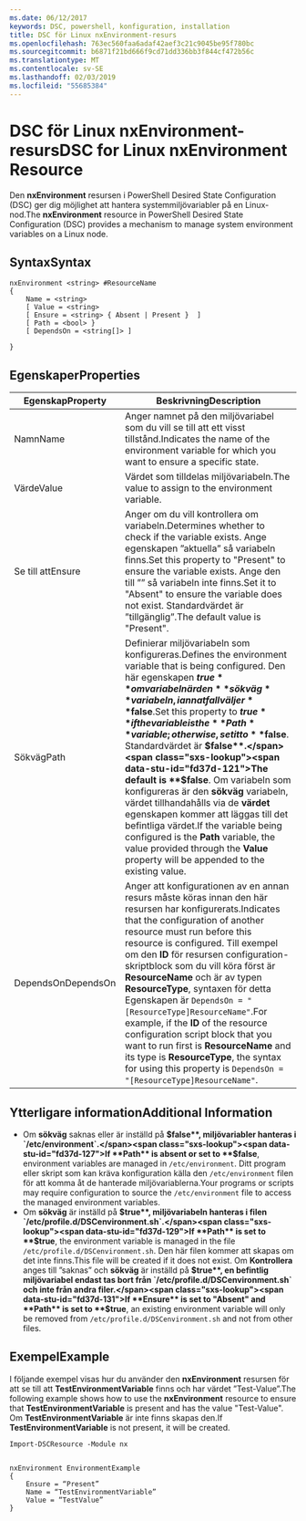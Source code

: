 ```yaml
---
ms.date: 06/12/2017
keywords: DSC, powershell, konfiguration, installation
title: DSC för Linux nxEnvironment-resurs
ms.openlocfilehash: 763ec560faa6adaf42aef3c21c9045be95f780bc
ms.sourcegitcommit: b6871f21bd666f9cd71dd336bb3f844cf472b56c
ms.translationtype: MT
ms.contentlocale: sv-SE
ms.lasthandoff: 02/03/2019
ms.locfileid: "55685384"
---
```

# <a name="dsc-for-linux-nxenvironment-resource"></a><span data-ttu-id="fd37d-103">DSC för Linux nxEnvironment-resurs</span><span class="sxs-lookup"><span data-stu-id="fd37d-103">DSC for Linux nxEnvironment Resource</span></span>

<span data-ttu-id="fd37d-104">Den **nxEnvironment** resursen i PowerShell Desired State Configuration (DSC) ger dig möjlighet att hantera systemmiljövariabler på en Linux-nod.</span><span class="sxs-lookup"><span data-stu-id="fd37d-104">The **nxEnvironment** resource in PowerShell Desired State Configuration (DSC) provides a mechanism to manage system environment variables on a Linux node.</span></span>

## <a name="syntax"></a><span data-ttu-id="fd37d-105">Syntax</span><span class="sxs-lookup"><span data-stu-id="fd37d-105">Syntax</span></span>

```
nxEnvironment <string> #ResourceName
{
    Name = <string>
    [ Value = <string>
    [ Ensure = <string> { Absent | Present }  ]
    [ Path = <bool> }
    [ DependsOn = <string[]> ]

}
```

## <a name="properties"></a><span data-ttu-id="fd37d-106">Egenskaper</span><span class="sxs-lookup"><span data-stu-id="fd37d-106">Properties</span></span>

|  <span data-ttu-id="fd37d-107">Egenskap</span><span class="sxs-lookup"><span data-stu-id="fd37d-107">Property</span></span> |  <span data-ttu-id="fd37d-108">Beskrivning</span><span class="sxs-lookup"><span data-stu-id="fd37d-108">Description</span></span> |
|---|---|
| <span data-ttu-id="fd37d-109">Namn</span><span class="sxs-lookup"><span data-stu-id="fd37d-109">Name</span></span>| <span data-ttu-id="fd37d-110">Anger namnet på den miljövariabel som du vill se till att ett visst tillstånd.</span><span class="sxs-lookup"><span data-stu-id="fd37d-110">Indicates the name of the environment variable for which you want to ensure a specific state.</span></span>|
| <span data-ttu-id="fd37d-111">Värde</span><span class="sxs-lookup"><span data-stu-id="fd37d-111">Value</span></span>| <span data-ttu-id="fd37d-112">Värdet som tilldelas miljövariabeln.</span><span class="sxs-lookup"><span data-stu-id="fd37d-112">The value to assign to the environment variable.</span></span>|
| <span data-ttu-id="fd37d-113">Se till att</span><span class="sxs-lookup"><span data-stu-id="fd37d-113">Ensure</span></span>| <span data-ttu-id="fd37d-114">Anger om du vill kontrollera om variabeln.</span><span class="sxs-lookup"><span data-stu-id="fd37d-114">Determines whether to check if the variable exists.</span></span> <span data-ttu-id="fd37d-115">Ange egenskapen ”aktuella” så variabeln finns.</span><span class="sxs-lookup"><span data-stu-id="fd37d-115">Set this property to "Present" to ensure the variable exists.</span></span> <span data-ttu-id="fd37d-116">Ange den till ”” så variabeln inte finns.</span><span class="sxs-lookup"><span data-stu-id="fd37d-116">Set it to "Absent" to ensure the variable does not exist.</span></span> <span data-ttu-id="fd37d-117">Standardvärdet är ”tillgänglig”.</span><span class="sxs-lookup"><span data-stu-id="fd37d-117">The default value is "Present".</span></span>|
| <span data-ttu-id="fd37d-118">Sökväg</span><span class="sxs-lookup"><span data-stu-id="fd37d-118">Path</span></span>| <span data-ttu-id="fd37d-119">Definierar miljövariabeln som konfigureras.</span><span class="sxs-lookup"><span data-stu-id="fd37d-119">Defines the environment variable that is being configured.</span></span> <span data-ttu-id="fd37d-120">Den här egenskapen **$true** om variabeln är den **sökväg** variabeln, i annat fall väljer **$false**.</span><span class="sxs-lookup"><span data-stu-id="fd37d-120">Set this property to **$true** if the variable is the **Path** variable; otherwise, set it to **$false**.</span></span> <span data-ttu-id="fd37d-121">Standardvärdet är **$false**.</span><span class="sxs-lookup"><span data-stu-id="fd37d-121">The default is **$false**.</span></span> <span data-ttu-id="fd37d-122">Om variabeln som konfigureras är den **sökväg** variabeln, värdet tillhandahålls via de **värdet** egenskapen kommer att läggas till det befintliga värdet.</span><span class="sxs-lookup"><span data-stu-id="fd37d-122">If the variable being configured is the **Path** variable, the value provided through the **Value** property will be appended to the existing value.</span></span>|
| <span data-ttu-id="fd37d-123">DependsOn</span><span class="sxs-lookup"><span data-stu-id="fd37d-123">DependsOn</span></span> | <span data-ttu-id="fd37d-124">Anger att konfigurationen av en annan resurs måste köras innan den här resursen har konfigurerats.</span><span class="sxs-lookup"><span data-stu-id="fd37d-124">Indicates that the configuration of another resource must run before this resource is configured.</span></span> <span data-ttu-id="fd37d-125">Till exempel om den **ID** för resursen configuration-skriptblock som du vill köra först är **ResourceName** och är av typen **ResourceType**, syntaxen för detta Egenskapen är `DependsOn = "[ResourceType]ResourceName"`.</span><span class="sxs-lookup"><span data-stu-id="fd37d-125">For example, if the **ID** of the resource configuration script block that you want to run first is **ResourceName** and its type is **ResourceType**, the syntax for using this property is `DependsOn = "[ResourceType]ResourceName"`.</span></span>|

## <a name="additional-information"></a><span data-ttu-id="fd37d-126">Ytterligare information</span><span class="sxs-lookup"><span data-stu-id="fd37d-126">Additional Information</span></span>

* <span data-ttu-id="fd37d-127">Om **sökväg** saknas eller är inställd på **$false**, miljövariabler hanteras i `/etc/environment`.</span><span class="sxs-lookup"><span data-stu-id="fd37d-127">If **Path** is absent or set to **$false**, environment variables are managed in `/etc/environment`.</span></span> <span data-ttu-id="fd37d-128">Ditt program eller skript som kan kräva konfiguration källa den `/etc/environment` filen för att komma åt de hanterade miljövariablerna.</span><span class="sxs-lookup"><span data-stu-id="fd37d-128">Your programs or scripts may require configuration to source the `/etc/environment` file to access the managed environment variables.</span></span>
* <span data-ttu-id="fd37d-129">Om **sökväg** är inställd på **$true**, miljövariabeln hanteras i filen `/etc/profile.d/DSCenvironment.sh`.</span><span class="sxs-lookup"><span data-stu-id="fd37d-129">If **Path** is set to **$true**, the environment variable is managed in the file `/etc/profile.d/DSCenvironment.sh`.</span></span> <span data-ttu-id="fd37d-130">Den här filen kommer att skapas om det inte finns.</span><span class="sxs-lookup"><span data-stu-id="fd37d-130">This file will be created if it does not exist.</span></span> <span data-ttu-id="fd37d-131">Om **Kontrollera** anges till ”saknas” och **sökväg** är inställd på **$true**, en befintlig miljövariabel endast tas bort från `/etc/profile.d/DSCenvironment.sh` och inte från andra filer.</span><span class="sxs-lookup"><span data-stu-id="fd37d-131">If **Ensure** is set to "Absent" and **Path** is set to **$true**, an existing environment variable will only be removed from `/etc/profile.d/DSCenvironment.sh` and not from other files.</span></span>

## <a name="example"></a><span data-ttu-id="fd37d-132">Exempel</span><span class="sxs-lookup"><span data-stu-id="fd37d-132">Example</span></span>

<span data-ttu-id="fd37d-133">I följande exempel visas hur du använder den **nxEnvironment** resursen för att se till att **TestEnvironmentVariable** finns och har värdet ”Test-Value”.</span><span class="sxs-lookup"><span data-stu-id="fd37d-133">The following example shows how to use the **nxEnvironment** resource to ensure that **TestEnvironmentVariable** is present and has the value "Test-Value".</span></span> <span data-ttu-id="fd37d-134">Om **TestEnvironmentVariable** är inte finns skapas den.</span><span class="sxs-lookup"><span data-stu-id="fd37d-134">If **TestEnvironmentVariable** is not present, it will be created.</span></span>

```
Import-DSCResource -Module nx


nxEnvironment EnvironmentExample
{
    Ensure = “Present”
    Name = “TestEnvironmentVariable”
    Value = “TestValue”
}
```